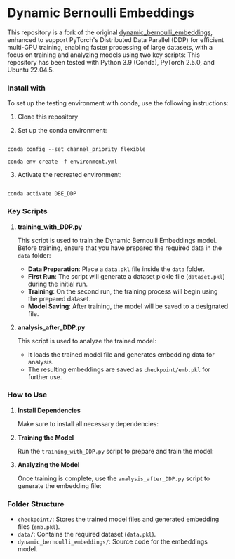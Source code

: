 # Dynamic Bernoulli Embeddings

This repository is a fork of the original [dynamic_bernoulli_embeddings](https://github.com/llefebure/dynamic_bernoulli_embeddings), enhanced to support PyTorch's Distributed Data Parallel (DDP) for efficient multi-GPU training, enabling faster processing of large datasets, with a focus on training and analyzing models using two key scripts: This repository has been tested with Python 3.9 (Conda), PyTorch 2.5.0, and Ubuntu 22.04.5.

### Install with

To set up the testing environment with conda, use the following instructions:

1. Clone this repository

2. Set up the conda environment:

```

conda config --set channel_priority flexible

conda env create -f environment.yml

```

3. Activate the recreated environment:

```

conda activate DBE_DDP

```

### Key Scripts

1. **training_with_DDP.py**

   This script is used to train the Dynamic Bernoulli Embeddings model. Before training, ensure that you have prepared the required data in the `data` folder:

   - **Data Preparation**: Place a `data.pkl` file inside the `data` folder.
   - **First Run**: The script will generate a dataset pickle file (`dataset.pkl`) during the initial run.
   - **Training**: On the second run, the training process will begin using the prepared dataset.
   - **Model Saving**: After training, the model will be saved to a designated file.

2. **analysis_after_DDP.py**

   This script is used to analyze the trained model:

   - It loads the trained model file and generates embedding data for analysis.
   - The resulting embeddings are saved as `checkpoint/emb.pkl` for further use.

### How to Use

1. **Install Dependencies**

   Make sure to install all necessary dependencies:

2. **Training the Model**

   Run the `training_with_DDP.py` script to prepare and train the model:

3. **Analyzing the Model**

   Once training is complete, use the `analysis_after_DDP.py` script to generate the embedding file:

### Folder Structure

- `checkpoint/`: Stores the trained model files and generated embedding files (`emb.pkl`).
- `data/`: Contains the required dataset (`data.pkl`).
- `dynamic_bernoulli_embeddings/`: Source code for the embeddings model.
